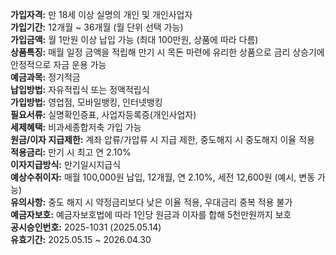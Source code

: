 **가입자격:** 만 18세 이상 실명의 개인 및 개인사업자  
**가입기간:** 12개월 ~ 36개월 (월 단위 선택 가능)  
**가입금액:** 월 1만원 이상 납입 가능 (최대 100만원, 상품에 따라 다름)  
**상품특징:** 매월 일정 금액을 적립해 만기 시 목돈 마련에 유리한 상품으로 금리 상승기에 안정적으로 자금 운용 가능  
**예금과목:** 정기적금  
**납입방법:** 자유적립식 또는 정액적립식  
**가입방법:** 영업점, 모바일뱅킹, 인터넷뱅킹  
**필요서류:** 실명확인증표, 사업자등록증(개인사업자)  
**세제혜택:** 비과세종합저축 가입 가능  
**원금/이자 지급제한:** 계좌 압류/가압류 시 지급 제한, 중도해지 시 중도해지 이율 적용  
**적용금리:** 만기 시 최고 연 2.10%  
**이자지급방식:** 만기일시지급식  
**예상수취이자:** 매월 100,000원 납입, 12개월, 연 2.10%, 세전 12,600원 (예시, 변동 가능)  
**유의사항:** 중도 해지 시 약정금리보다 낮은 이율 적용, 우대금리 중복 적용 불가  
**예금자보호:** 예금자보호법에 따라 1인당 원금과 이자를 합해 5천만원까지 보호  
**공시승인번호:** 2025-1031 (2025.05.14)  
**유효기간:** 2025.05.15 ~ 2026.04.30